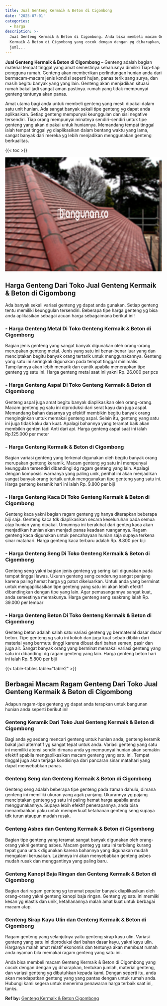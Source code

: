 ```yaml
---
title: Jual Genteng Kermaik & Beton di Cigombong
date: '2025-07-01'
categories:
  - harga
description: >-
  Jual Genteng Kermaik & Beton di Cigombong. Anda bisa membeli macam Genteng
  Kermaik & Beton di Cigombong yang cocok dengan dengan yg diharapkan, tentukan
  juml...
---
```


**Jual Genteng Kermaik & Beton di Cigombong** – Genteng adalah bagian material tempat tinggal yang amat semestinya seharusnya dimiliki Tiap-tiap pengguna rumah. Genteng akan memberikan perlindungan hunian anda dari bermacam-macam jenis kondisi seperti hujan, panas terik sang surya, dan masih begitu banyak yang yang lain. Genteng akan menjadikan situasi rumah bakal jadi sangat aman pastinya. rumah yang tidak mempunyai genteng tentunya akan panas.

Amat utama bagi anda untuk membeli genteng yang mesti dipakai dalam satu unit hunian. Ada sangat banyak sekali tipe genteng yg dapat anda aplikasikan. Setiap genteng mempunyai keunggulan dan sisi negative tersendiri. Tiap orang mempunyai minatnya sendiri-sendiri untuk tipe genteng yang akan dipakai untuk huniannya. Memandang tempat tinggal ialah tempat tinggal yg diaplikasikan dalam bentang waktu yang lama, sangat banyak dari mereka yg lebih menjadikan menggunakan genteng berkualitas.

{{< toc >}}

![Jual Genteng Kermaik & Beton di Cigombong](/images/genteng-minimalis-murah05.png)

## Harga Genteng Dari Toko Jual Genteng Kermaik & Beton di Cigombong

Ada banyak sekali variasi genteng yg dapat anda gunakan. Setiap genteng tentu memiliki keunggulan tersendiri. Beberapa tipe harga genteng yg bisa anda aplikasikan sebagai acuan harga sebagaimana berikut ini!

### \- Harga Genteng Metal Di Toko Genteng Kermaik & Beton di Cigombong

Bagian jenis genteng yang sangat banyak digunakan oleh orang-orang merupakan genteng metal. Jenis yang satu ini benar-benar luar yang dan menciptakan begitu banyak orang tertarik untuk menggunakannya. Genteng yang satu ini seringkali digunakan pada tempat tinggal minimalis. Tampilannya akan lebih menarik dan cantik apabila menerapkan tipe genteng yg satu ini. Harga genteng metal saat ini yakni Rp. 26.000 per pcs

### \- Harga Genteng Aspal Di Toko Genteng Kermaik & Beton di Cigombong

Genteng aspal juga amat begitu banyak diaplikasikan oleh orang-orang. Macam genteng yg satu ini diproduksi dari serat kayu dan juga aspal. Memandang bahan dasarnya yg efektif membikin begitu banyak orang menginginkan untuk memakai genteng aspal. Selain itu, genteng yang satu ini juga tidak kaku dan kuat. Apalagi bahannya yang teramat baik akan membikin genten tadi Anti dari api. Harga genteng aspal saat ini ialah Rp.125.000 per meter

### \- Harga Genteng Kermaik & Beton di Cigombong

Bagian variasi genteng yang terkenal digunakan oleh begitu banyak orang merupakan genteng keramik. Macam genteng yg satu ini mempunyai keunggulan tersendiri dibandingi dg ragam genteng yang lain. Apalagi dengan komposisi warnanya yang paling unik, perihal ini akan menjadikan sangat banyak orang tertaik untuk menggunakan tipe genteng yang satu ini. Harga genteng keramik hari ini ialah Rp. 9.800 per biji

### \- Harga Genteng Kaca Di Toko Genteng Kermaik & Beton di Cigombong

Genteng kaca yakni bagian ragam genteng yg hanya diterapkan beberapa biji saja. Genteng kaca tdk diaplikasikan secara keseluruhan pada semua atap hunian yang dipakai. Umumnya ini berakibat dari genteg kaca akan menjadikan hunian akan menjadi panas keadaan ruangannya. Ragam genteng kaca digunakan untuk pencahayaan hunian saja supaya terkena sinar matahari. Harga genteng kaca terbaru adalah Rp. 8.800 per biji

### \- Harga Genteng Seng Di Toko Genteng Kermaik & Beton di Cigombong

Genteng seng yakni bagian jenis genteng yg sering kali digunakan pada tempat tinggal lawas. Ukuran genteng seng cenderung sangat panjang karena paling hemat harga yg patut dikeluarkan. Untuk anda yang berminat untuk mengaplikasikan tipe genteng yang satu ini akan lebih efektif dibandingkan dengan tipe yang lain. Agar pemasangannya sangat kuat, anda semestinya memakunya. Harga genteng seng seakrang ialah Rp. 39.000 per lembar

### \- Harga Genteng Beton Di Toko Genteng Kermaik & Beton di Cigombong

Genteng beton adalah salah satu variasi genteng yg bermaterial dasar dasar beton. Tipe genteng yg satu ini kokoh dan juga kuat sebab dibikin dari material yang bermutu tinggi karena dibuat dari bahan semen, pasir dan juga air. Sangat banyak orang yang berminat memakai variasi genteng yang satu ini dibandingi dg ragam genteng yang lain. Harga genteng beton hari ini ialah Rp. 5.800 per biji

{{< table-tables table="table2" >}}

## Berbagai Macam Ragam Genteng Dari Toko Jual Genteng Kermaik & Beton di Cigombong

Adapun ragam-tipe genteng yg dapat anda terapkan untuk bangunan hunian anda seperti berikut ini!

### Genteng Keramik Dari Toko Jual Genteng Kermaik & Beton di Cigombong

Bagi anda yg sedang mencari genteng untuk hunian anda, genteng keramik bakal jadi alternatif yg sangat tepat untuk anda. Variasi genteng yang satu ini memiliki atensi sendiri dimana anda yg mempunyai hunian akan semakin efektif apabila mengaplikasikan macam genteng yang satu ini. Tempat tinggal juga akan terjaga kondisinya dari pancaran sinar matahari yang dapat menyebabkan panas.

### Genteng Seng dan Genteng Kermaik & Beton di Cigombong

Genteng seng adalah beberapa tipe genteng pada zaman dahulu, dimana genteng ini memiliki ukuran yang agak panjang. Ukurannya yg pajang menciptakan genteng yg satu ini paling hemat harga apabila anda menggunakannya. Supaya lebih efektif penerapannya, anda bisa menambahkan paku untuk memperkuat ketahanan genteng seng supaya tdk turun ataupun mudah rusak.

### Genteng Asbes dan Genteng Kermaik & Beton di Cigombong

Bagian tipe genteng yang teramat sangat banyak digunakan oleh orang-orang yakni genteng asbes. Macam genteg yg satu ini terbilang kurang tepat guna untuk digunakan karena bahannya yang digunakan mudah mengalami kerusakan. Lazimnya ini akan menyebabkan genteng asbes mudah rusak dan menggantinya yang paling baru.

### Genteng Kanopi Baja Ringan dan Genteng Kermaik & Beton di Cigombong

Bagian dari ragam genteng yg teramat populer banyak diaplikasikan oleh orang-orang yakni genteng kanopi baja ringan. Genteng yg satu ini memiiki kesan yg elastis dan unik, ketahanannya malah amat kuat untuk berbagai macam atap.

### Genteng Sirap Kayu Ulin dan Genteng Kermaik & Beton di Cigombong

Ragam genteng yang selanjutnya yaitu genteng sirap kayu ulin. Variasi genteng yang satu ini diproduksi dari bahan dasar kayu, yakni kayu ulin. Harganya malah amat relatif ekonomis dan tentunya akan membuat rumah anda nyaman bila memakai ragam genteng yang satu ini.

Anda bisa membeli macam Genteng Kermaik & Beton di Cigombong yang cocok dengan dengan yg diharapkan, tentukan jumlah, material genteng, dan variasi genteng yg dibutuhkan kepada kami. Dengan seperti itu, anda akan mendapatkan genteng yang yang pantas dengan untuk rumah anda. Hubungi kami segera untuk menerima penawaran harga terbaik saat ini, tanks.

**Ref by:**  [Genteng Kermaik & Beton  Cigombong](https://id.wikipedia.org/wiki/Genteng)
